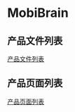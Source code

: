 # MobiBrain

## 产品文件列表
[产品文件列表](https://github.com/mobibrain/common/tree/gh-pages)

## 产品页面列表
[产品页面列表](https://mobibrain.github.io/common/)
